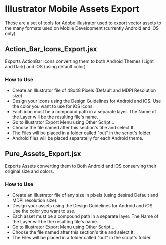 # Illustrator Mobile Assets Export

These are a set of tools for Adobe Illustrator used to export vector assets to the many formats used on Mobile Development (currently Android and iOS only)

## Action_Bar_Icons_Export.jsx

Exports ActionBar Icons converting them to both Android Themes (Light and Dark) and iOS (using default color)

### How to Use

* Create an Illustrator file of 48x48 Pixels (Default and MDPI Resolution size).
* Design your Icons using the Design Guidelines for Android and iOS. Use the color you want to use for iOS icons.
* Each icon must be a compound path in a separate layer. The Name of the Layer will be the resulting file's name.
* Go to Illustrator Export Menu using Other Script...
* Choose the file named after this section's title and select It.
* The Files will be placed in a folder called "out" in the script's folder.
* Android files will be placed separatelly for each Android theme.


## Pure_Assets_Export.jsx

Exports Assets converting them to Both Android and iOS conserving their original size and colors.

### How to Use

* Create an Illustrator file of any size in pixels (using desired Default and MDPI resolution size).
* Design your assets using the Design Guidelines for Android and iOS. Use the color you want to use.
* Each asset must be a compound path in a separate layer. The Name of the Layer will be the resulting file's name.
* Go to Illustrator Export Menu using Other Script...
* Choose the file named after this section's title and select It.
* The Files will be placed in a folder called "out" in the script's folder.

